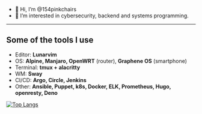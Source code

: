 - 👋 Hi, I’m @154pinkchairs
- 👀 I’m interested in cybersecurity, backend and systems programming.

---

## Some of the tools I use

- Editor: **Lunarvim**
- OS: **Alpine, Manjaro, OpenWRT** (router), **Graphene OS** (smartphone)
- Terminal: **tmux + alacritty**
- WM: **Sway**
- CI/CD: **Argo, Circle, Jenkins**
- Other: **Ansible, Puppet, k8s, Docker, ELK, Prometheus, Hugo, openresty, Deno**

[![Top Langs](https://github-readme-stats.vercel.app/api/top-langs/?username=154pinkchairs)](https://github.com/anuraghazra/github-readme-stats)

